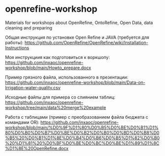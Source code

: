 # openrefine-workshop
Materials for workshops about OpenRefine, OntoRefine, Open Data, data cleaning and preparing

Общая инструкция по установке Open Refine и JAVA (требуется для работы): https://github.com/OpenRefine/OpenRefine/wiki/Installation-Instructions

Моя инструкциия как подготовиться к воркшопу: https://github.com/inxaoc/openrefine-workshop/blob/main/Howto_prepare.docx

Пример грязного файла, использованного в презентации: https://github.com/inxaoc/openrefine-workshop/blob/main/Data-on-Irrigation-water-quality.csv

Исходные файлы для примера со слиянием таблиц: https://github.com/inxaoc/openrefine-workshop/tree/main/data%20merge%20example

Работа с таблицами (пример с преобразованием файла бюджета с командами OR): https://github.com/inxaoc/openrefine-workshop/blob/main/%D0%9F%D1%80%D0%B5%D0%BE%D0%B1%D1%80%D0%B0%D0%B7%D0%BE%D0%B2%D0%B0%D0%BD%D0%B8%D0%B5%20%D0%B1%D1%8E%D0%B4%D0%B6%D0%B5%D1%82%D0%B0%20%D1%81%20%D0%BF%D0%BE%D0%BC%D0%BE%D1%89%D1%8C%D1%8E%20OpenRefine.docx
